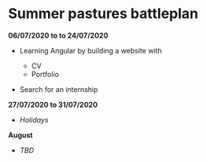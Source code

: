 # Summer pastures battleplan


__06/07/2020 to to 24/07/2020__

* Learning Angular by building a website with
    * CV
    * Portfolio

* Search for an internship

__27/07/2020 to 31/07/2020__

* _Holidays_

__August__

* _TBD_
